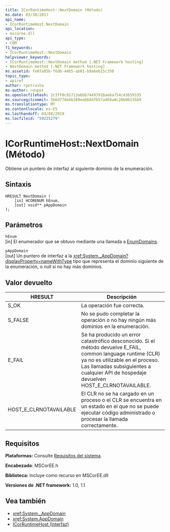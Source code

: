 ```yaml
---
title: ICorRuntimeHost::NextDomain (Método)
ms.date: 03/30/2017
api_name:
- ICorRuntimeHost.NextDomain
api_location:
- mscoree.dll
api_type:
- COM
f1_keywords:
- ICorRuntimeHost::NextDomain
helpviewer_keywords:
- ICorRuntimeHost::NextDomain method [.NET Framework hosting]
- NextDomain method [.NET Framework hosting]
ms.assetid: fe07a05b-f6d6-44b5-ab01-b9a6eb15c350
topic_type:
- apiref
author: rpetrusha
ms.author: ronpet
ms.openlocfilehash: 2c3ff0c91713a6bb7449791bae6a754c43659335
ms.sourcegitcommit: 5b6d778ebb269ee6684fb57ad69a8c28b06235b9
ms.translationtype: MT
ms.contentlocale: es-ES
ms.lasthandoff: 04/08/2019
ms.locfileid: "59225279"
---
```

# <a name="icorruntimehostnextdomain-method"></a>ICorRuntimeHost::NextDomain (Método)
Obtiene un puntero de interfaz al siguiente dominio de la enumeración.  
  
## <a name="syntax"></a>Sintaxis  
  
```  
HRESULT NextDomain (  
    [in] HCORENUM hEnum,  
    [out] void** pAppDomain  
);  
```  
  
## <a name="parameters"></a>Parámetros  
 `hEnum`  
 [in] El enumerador que se obtuvo mediante una llamada a [EnumDomains](../../../../docs/framework/unmanaged-api/hosting/icorruntimehost-enumdomains-method.md).  
  
 `pAppDomain`  
 [out] Un puntero de interfaz a la <xref:System._AppDomain?displayProperty=nameWithType> tipo que representa el dominio siguiente de la enumeración, o null si no hay más dominios.  
  
## <a name="return-value"></a>Valor devuelto  
  
|HRESULT|Descripción|  
|-------------|-----------------|  
|S_OK|La operación fue correcta.|  
|S_FALSE|No se pudo completar la operación o no hay ningún más dominios en la enumeración.|  
|E_FAIL|Se ha producido un error catastrófico desconocido. Si el método devuelve E_FAIL, common language runtime (CLR) ya no es utilizable en el proceso. Las llamadas subsiguientes a cualquier API de hospedaje devuelven HOST_E_CLRNOTAVAILABLE.|  
|HOST_E_CLRNOTAVAILABLE|El CLR no se ha cargado en un proceso o el CLR se encuentra en un estado en el que no se puede ejecutar código administrado o procesar la llamada correctamente.|  
  
## <a name="requirements"></a>Requisitos  
 **Plataformas:** Consulte [Requisitos del sistema](../../../../docs/framework/get-started/system-requirements.md).  
  
 **Encabezado**: MSCorEE.h  
  
 **Biblioteca:** Incluye como recurso en MSCorEE.dll  
  
 **Versiones de .NET framework:** 1.0, 1.1  
  
## <a name="see-also"></a>Vea también

- <xref:System._AppDomain>
- <xref:System.AppDomain>
- [ICorRuntimeHost (Interfaz)](../../../../docs/framework/unmanaged-api/hosting/icorruntimehost-interface.md)
